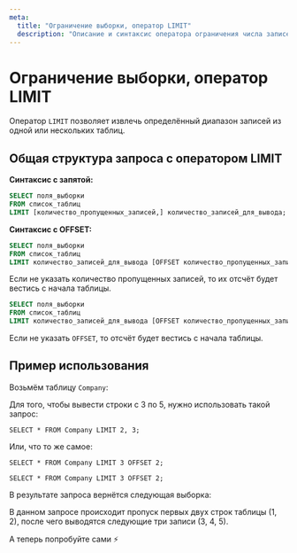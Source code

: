 ```yaml
---
meta:
  title: "Ограничение выборки, оператор LIMIT"
  description: "Описание и синтаксис оператора ограничения числа записей SQL LIMIT, примеры использования и задания для самопроверки."
---
```


# Ограничение выборки, оператор LIMIT

Оператор `LIMIT` позволяет извлечь определённый диапазон записей из одной или нескольких таблиц.

## Общая структура запроса с оператором LIMIT

<MySQLOnly>

**Синтаксис с запятой:**

```sql
SELECT поля_выборки
FROM список_таблиц
LIMIT [количество_пропущенных_записей,] количество_записей_для_вывода;
```

**Синтаксис с OFFSET:**

```sql
SELECT поля_выборки
FROM список_таблиц
LIMIT количество_записей_для_вывода [OFFSET количество_пропущенных_записей];
```

Если не указать количество пропущенных записей, то их отсчёт будет вестись с начала таблицы.

</MySQLOnly>

<PostgreSQLOnly>

```sql
SELECT поля_выборки
FROM список_таблиц
LIMIT количество_записей_для_вывода [OFFSET количество_пропущенных_записей];
```

Если не указать `OFFSET`, то отсчёт будет вестись с начала таблицы.

</PostgreSQLOnly>

## Пример использования

Возьмём таблицу `Company`:

Для того, чтобы вывести строки с 3 по 5, нужно использовать такой запрос:

<MySQLOnly>

```sql-executable-Airo
SELECT * FROM Company LIMIT 2, 3;
```

Или, что то же самое:

```sql-executable-Airo
SELECT * FROM Company LIMIT 3 OFFSET 2;
```

</MySQLOnly>

<PostgreSQLOnly>

```sql-executable-Airo
SELECT * FROM Company LIMIT 3 OFFSET 2;
```

</PostgreSQLOnly>

В результате запроса вернётся следующая выборка:

В данном запросе происходит пропуск первых двух строк таблицы (1, 2), после чего выводятся следующие три записи (3, 4, 5).

А теперь попробуйте сами ⚡️
